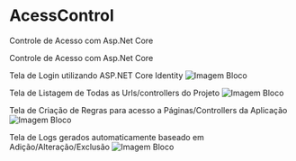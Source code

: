 # AcessControl
Controle de Acesso com Asp.Net Core


Controle de Acesso com Asp.Net Core

Tela de Login utilizando ASP.NET Core Identity
![Imagem Bloco](https://github.com/fellipespfc/AcessControl/blob/master/1.JPG)

Tela de Listagem de Todas as Urls/controllers do Projeto
![Imagem Bloco](https://github.com/fellipespfc/AcessControl/blob/master/2.JPG)


Tela de Criação de Regras para acesso a Páginas/Controllers da Aplicação
![Imagem Bloco](https://github.com/fellipespfc/AcessControl/blob/master/3.JPG)


Tela de Logs gerados automaticamente baseado em Adição/Alteração/Exclusão
![Imagem Bloco](https://github.com/fellipespfc/AcessControl/blob/master/4.JPG)
